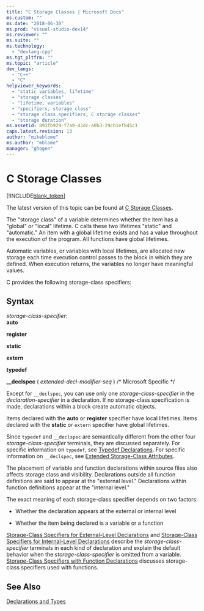 ```yaml
---
title: "C Storage Classes | Microsoft Docs"
ms.custom: ""
ms.date: "2018-06-30"
ms.prod: "visual-studio-dev14"
ms.reviewer: ""
ms.suite: ""
ms.technology: 
  - "devlang-cpp"
ms.tgt_pltfrm: ""
ms.topic: "article"
dev_langs: 
  - "C++"
  - "C"
helpviewer_keywords: 
  - "static variables, lifetime"
  - "storage classes"
  - "lifetime, variables"
  - "specifiers, storage class"
  - "storage class specifiers, C storage classes"
  - "storage duration"
ms.assetid: 893fb929-f7a9-43dc-a0b3-29cb1ef845c1
caps.latest.revision: 13
author: "mikeblome"
ms.author: "mblome"
manager: "ghogen"
---
```

# C Storage Classes
[!INCLUDE[blank_token](../includes/blank-token.md)]

The latest version of this topic can be found at [C Storage Classes](https://docs.microsoft.com/cpp/c-language/c-storage-classes).  
  
The "storage class" of a variable determines whether the item has a "global" or "local" lifetime. C calls these two lifetimes "static" and "automatic." An item with a global lifetime exists and has a value throughout the execution of the program. All functions have global lifetimes.  
  
 Automatic variables, or variables with local lifetimes, are allocated new storage each time execution control passes to the block in which they are defined. When execution returns, the variables no longer have meaningful values.  
  
 C provides the following storage-class specifiers:  
  
## Syntax  
 *storage-class-specifier*:  
 **auto**  
  
 **register**  
  
 **static**  
  
 **extern**  
  
 **typedef**  
  
 **__declspec** ( *extended-decl-modifier-seq* ) /* Microsoft Specific \*/  
  
 Except for `__declspec`, you can use only one *storage-class-specifier* in the *declaration-specifier* in a declaration. If no storage-class specification is made, declarations within a block create automatic objects.  
  
 Items declared with the **auto** or **register** specifier have local lifetimes. Items declared with the **static** or `extern` specifier have global lifetimes.  
  
 Since `typedef` and `__declspec` are semantically different from the other four *storage-class-specifier* terminals, they are discussed separately. For specific information on `typedef`, see [Typedef Declarations](../c-language/typedef-declarations.md). For specific information on `__declspec`, see [Extended Storage-Class Attributes](../c-language/c-extended-storage-class-attributes.md).  
  
 The placement of variable and function declarations within source files also affects storage class and visibility. Declarations outside all function definitions are said to appear at the "external level." Declarations within function definitions appear at the "internal level."  
  
 The exact meaning of each storage-class specifier depends on two factors:  
  
-   Whether the declaration appears at the external or internal level  
  
-   Whether the item being declared is a variable or a function  
  
 [Storage-Class Specifiers for External-Level Declarations](../c-language/storage-class-specifiers-for-external-level-declarations.md) and [Storage-Class Specifiers for Internal-Level Declarations](../c-language/storage-class-specifiers-for-internal-level-declarations.md) describe the *storage-class-specifier* terminals in each kind of declaration and explain the default behavior when the *storage-class-specifier* is omitted from a variable. [Storage-Class Specifiers with Function Declarations](../c-language/storage-class-specifiers-with-function-declarations.md) discusses storage-class specifiers used with functions.  
  
## See Also  
 [Declarations and Types](../c-language/declarations-and-types.md)






